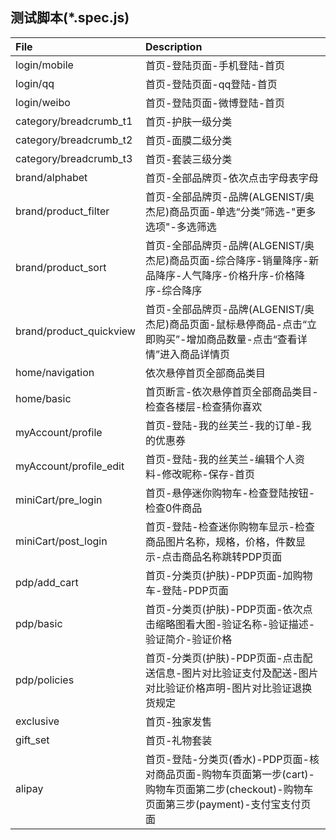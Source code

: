 ## 测试脚本(*.spec.js)

File | Description |
:--- | :---------- |
login/mobile | 首页-登陆页面-手机登陆-首页
login/qq | 首页-登陆页面-qq登陆-首页
login/weibo | 首页-登陆页面-微博登陆-首页
category/breadcrumb_t1 | 首页-护肤一级分类
category/breadcrumb_t2 | 首页-面膜二级分类
category/breadcrumb_t3 | 首页-套装三级分类
brand/alphabet  |   首页-全部品牌页-依次点击字母表字母
brand/product_filter  |   首页-全部品牌页-品牌(ALGENIST/奥杰尼)商品页面-单选“分类”筛选-"更多选项"-多选筛选
brand/product_sort  |   首页-全部品牌页-品牌(ALGENIST/奥杰尼)商品页面-综合降序-销量降序-新品降序-人气降序-价格升序-价格降序-综合降序
brand/product_quickview  |   首页-全部品牌页-品牌(ALGENIST/奥杰尼)商品页面-鼠标悬停商品-点击“立即购买”-增加商品数量-点击“查看详情”进入商品详情页
home/navigation | 依次悬停首页全部商品类目
home/basic | 首页断言-依次悬停首页全部商品类目-检查各楼层-检查猜你喜欢
myAccount/profile | 首页-登陆-我的丝芙兰-我的订单-我的优惠券
myAccount/profile_edit | 首页-登陆-我的丝芙兰-编辑个人资料-修改昵称-保存-首页
miniCart/pre_login | 首页-悬停迷你购物车-检查登陆按钮-检查0件商品
miniCart/post_login | 首页-登陆-检查迷你购物车显示-检查商品图片名称，规格，价格，件数显示-点击商品名称跳转PDP页面
pdp/add_cart | 首页-分类页(护肤)-PDP页面-加购物车-登陆-PDP页面
pdp/basic | 首页-分类页(护肤)-PDP页面-依次点击缩略图看大图-验证名称-验证描述-验证简介-验证价格
pdp/policies | 首页-分类页(护肤)-PDP页面-点击配送信息-图片对比验证支付及配送-图片对比验证价格声明-图片对比验证退换货规定
exclusive | 首页-独家发售
gift_set | 首页-礼物套装
alipay | 首页-登陆-分类页(香水)-PDP页面-核对商品页面-购物车页面第一步(cart)-购物车页面第二步(checkout)-购物车页面第三步(payment)-支付宝支付页面
